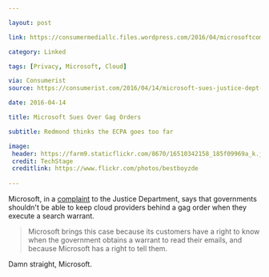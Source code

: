 ```yaml
---

layout: post

link: https://consumermediallc.files.wordpress.com/2016/04/microsoftcomplaint.pdf

category: Linked

tags: [Privacy, Microsoft, Cloud]

via: Consumerist
source: https://consumerist.com/2016/04/14/microsoft-sues-justice-dept-wants-to-be-able-to-tell-users-when-govt-reads-their-files

date: 2016-04-14

title: Microsoft Sues Over Gag Orders

subtitle: Redmond thinks the ECPA goes too far

image:
 header: https://farm9.staticflickr.com/8670/16510342158_185f09969a_k.jpg
 credit: TechStage
 creditlink: https://www.flickr.com/photos/bestboyzde
 
---
```


Microsoft, in a [complaint][1] to the Justice Department, says that governments shouldn't be able to keep cloud providers behind a gag order when they execute a search warrant. 

> Microsoft brings this case because its customers have a right to know when the government obtains a warrant to read their emails, and because Microsoft has a right to tell them.

Damn straight, Microsoft.

[1]: https://consumermediallc.files.wordpress.com/2016/04/microsoftcomplaint.pdf